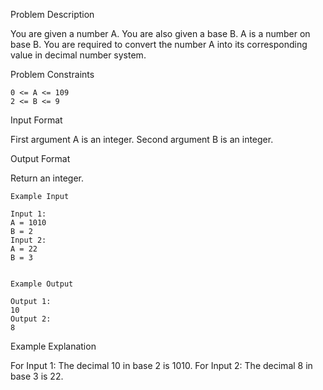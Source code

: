 Problem Description

You are given a number A. You are also given a base B. A is a number on base B.
You are required to convert the number A into its corresponding value in decimal number system.


Problem Constraints

    0 <= A <= 109
    2 <= B <= 9


Input Format

First argument A is an integer.
Second argument B is an integer.


Output Format

Return an integer.


    Example Input
    
    Input 1:
    A = 1010
    B = 2
    Input 2:
    A = 22 
    B = 3
    
    
    Example Output
    
    Output 1:
    10
    Output 2:
    8


Example Explanation

For Input 1:
The decimal 10 in base 2 is 1010.
For Input 2:
The decimal 8 in base 3 is 22.